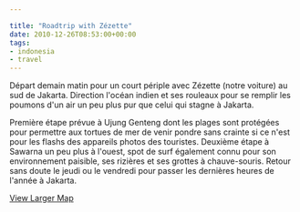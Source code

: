 ```yaml
---

title: "Roadtrip with Zézette"
date: 2010-12-26T08:53:00+00:00
tags:
- indonesia
- travel 
---
```


Départ demain matin pour un court périple avec Zézette (notre voiture) au sud de Jakarta. Direction l'océan indien et ses rouleaux pour se remplir les poumons d'un air un peu plus pur que celui qui stagne à Jakarta.

Première étape prévue à Ujung Genteng dont les plages sont protégées pour permettre aux tortues de mer de venir pondre sans crainte si ce n'est pour les flashs des appareils photos des touristes. Deuxième étape à Sawarna un peu plus à l'ouest, spot de surf également connu pour son environnement paisible, ses rizières et ses grottes à chauve-souris. Retour sans doute le jeudi ou le vendredi pour passer les dernières heures de l'année à Jakarta.

[View Larger Map](http://maps.google.fr/maps?f=d&source=s_d&saddr=BonaVista+apartments+@-6.298833,106.784663&daddr=Route+inconnue+to:Sawarna,+Bayah,+Banten,+Indonesia+to:BonaVista+apartments+@-6.298833,106.784663&hl=fr&geocode=FS_jn_8dl2ddBg;FQqZj_8dsKFXBg;FRj-lf8dlHRWBilrpPopuY9CLjFwryr88egBBQ;FS_jn_8dl2ddBg&mra=ls&sll=-6.829195,106.61611&sspn=1.54077,2.458191&ie=UTF8&ll=-6.860985,106.792603&spn=1.540665,2.458191&t=p&source=embed)
